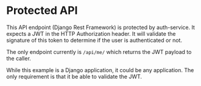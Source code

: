 Protected API
=============

This API endpoint (Django Rest Framework) is protected by auth-service. It
expects a JWT in the HTTP Authorization header. It will validate the signature
of this token to determine if the user is authenticated or not.

The only endpoint currently is `/api/me/` which returns the JWT payload
to the caller.

While this example is a Django application, it could be any application. The
only requirement is that it be able to validate the JWT.
